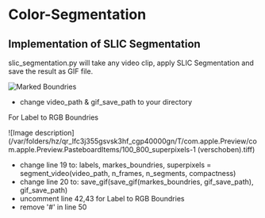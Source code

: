 # Color-Segmentation

## Implementation of SLIC Segmentation
slic_segmentation.py will take any video clip, apply SLIC Segmentation and save the result as GIF file.

![Marked Boundries]('/Users/timschroder/Documents/Uni/Bachelorarbeit/Color_Segmentation/Code/Visualisierung/1.png')


- change video_path & gif_save_path to your directory

For Label to RGB Boundries

![Image description](/var/folders/hz/qr_lfc3j355gsvsk3hf_cgp40000gn/T/com.apple.Preview/com.apple.Preview.PasteboardItems/100_800_superpixels-1 (verschoben).tiff)

- change line 19 to: labels, markes_boundries, superpixels = segment_video(video_path, n_frames, n_segments, compactness)
- change line 20 to: save_gif(save_gif(markes_boundries, gif_save_path), gif_save_path)
- uncomment line 42,43 for Label to RGB Boundries
- remove '#' in line 50

